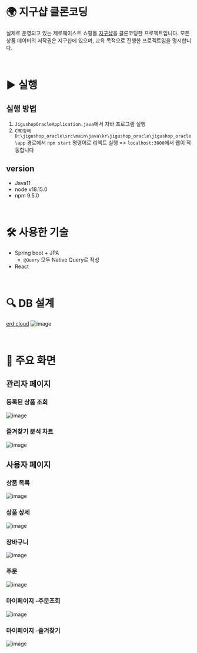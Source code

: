# 🌍 지구샵 클론코딩
실제로 운영되고 있는 제로웨이스트 쇼핑몰 [지구샵](https://www.jigushop.co.kr/)을 클론코딩한 프로젝트입니다.
모든 상품 데이터의 저작권은 지구샵에 있으며, 교육 목적으로 진행한 프로젝트임을 명시합니다.

<br>

# ▶️ 실행 
## 실행 방법
1. `JigushopOracleApplication.java`에서 자바 프로그램 실행
2. `CMD창에 D:\jigushop_oracle\src\main\java\kr\jigushop_oracle\jigushop_oracle\app` 경로에서 `npm start` 명령어로 리액트 실행
=> `localhost:3000`에서 웹이 작동합니다

## version
- Java11
- node v18.15.0
- npm 9.5.0

<br>

# 🛠️ 사용한 기술
- Spring boot + JPA
  - `@Query` 모두 Native Query로 작성
- React

<br>

# 🔍 DB 설계
[erd cloud](https://www.erdcloud.com/d/9bcDzS9f4xiQKY4tj)
![image](https://github.com/qorwlalsjimin/jigushop_oracle/assets/83990946/340ad5bf-f283-4e22-bf29-78cb612cfa5c)

<br>

# 👀 주요 화면
## 관리자 페이지
### 등록된 상품 조회
![image](https://github.com/qorwlalsjimin/jigushop_oracle/assets/83990946/96a957d7-45ed-47d8-b25f-2f3c0f860256)

### 즐겨찾기 분석 차트
![image](https://github.com/qorwlalsjimin/jigushop_oracle/assets/83990946/1b013dc0-b4da-48fb-8529-7a501b7be8ec)

## 사용자 페이지
### 상품 목록
![image](https://github.com/qorwlalsjimin/jigushop_oracle/assets/83990946/f5c0dbf2-b8ca-452d-8a61-2183b90441fc)

### 상품 상세
![image](https://github.com/qorwlalsjimin/jigushop_oracle/assets/83990946/2a857eed-7cc9-46e7-9d8d-ef0ea35d25f5)

### 장바구니
![image](https://github.com/qorwlalsjimin/jigushop_oracle/assets/83990946/947623b5-9a74-4d7a-8b5b-64e8f4e027a5)

### 주문
![image](https://github.com/qorwlalsjimin/jigushop_oracle/assets/83990946/27b1c363-c127-40b0-972a-09371d25e879)

### 마이페이지 -주문조회
![image](https://github.com/qorwlalsjimin/jigushop_oracle/assets/83990946/248f95f7-9217-4e9d-a513-4c2c1a5916ba)

### 마이페이지 -즐겨찾기
![image](https://github.com/qorwlalsjimin/jigushop_oracle/assets/83990946/254d7de1-a28a-4636-8035-cc18b5023eb1)


